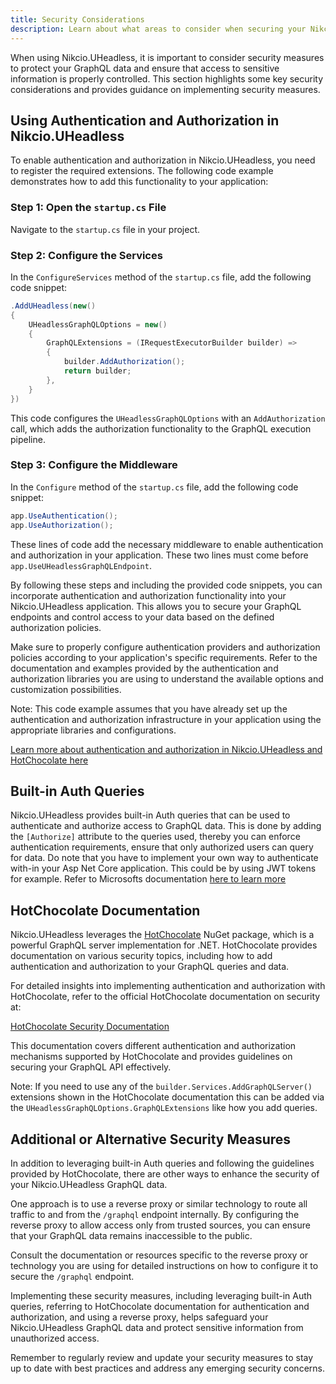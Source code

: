 ```yaml
---
title: Security Considerations
description: Learn about what areas to consider when securing your Nikcio.UHeadless application.
---
```


When using Nikcio.UHeadless, it is important to consider security measures to protect your GraphQL data and ensure that access to sensitive information is properly controlled. This section highlights some key security considerations and provides guidance on implementing security measures.

## Using Authentication and Authorization in Nikcio.UHeadless

To enable authentication and authorization in Nikcio.UHeadless, you need to register the required extensions. The following code example demonstrates how to add this functionality to your application:

### Step 1: Open the `startup.cs` File

Navigate to the `startup.cs` file in your project.

### Step 2: Configure the Services

In the `ConfigureServices` method of the `startup.cs` file, add the following code snippet:

```csharp
.AddUHeadless(new()
{
    UHeadlessGraphQLOptions = new()
    {
        GraphQLExtensions = (IRequestExecutorBuilder builder) =>
        {
            builder.AddAuthorization();
            return builder;
        },
    }
})
```

This code configures the `UHeadlessGraphQLOptions` with an `AddAuthorization` call, which adds the authorization functionality to the GraphQL execution pipeline.

### Step 3: Configure the Middleware

In the `Configure` method of the `startup.cs` file, add the following code snippet:

```csharp
app.UseAuthentication();
app.UseAuthorization();
```

These lines of code add the necessary middleware to enable authentication and authorization in your application. These two lines must come before `app.UseUHeadlessGraphQLEndpoint`.

By following these steps and including the provided code snippets, you can incorporate authentication and authorization functionality into your Nikcio.UHeadless application. This allows you to secure your GraphQL endpoints and control access to your data based on the defined authorization policies.

Make sure to properly configure authentication providers and authorization policies according to your application's specific requirements. Refer to the documentation and examples provided by the authentication and authorization libraries you are using to understand the available options and customization possibilities.

Note: This code example assumes that you have already set up the authentication and authorization infrastructure in your application using the appropriate libraries and configurations.

[Learn more about authentication and authorization in Nikcio.UHeadless and HotChocolate here](https://chillicream.com/docs/hotchocolate/v13/security)

## Built-in Auth Queries

Nikcio.UHeadless provides built-in Auth queries that can be used to authenticate and authorize access to GraphQL data. This is done by adding the `[Authorize]` attribute to the queries used, thereby you can enforce authentication requirements, ensure that only authorized users can query for data. Do note that you have to implement your own way to authenticate with-in your Asp Net Core application. This could be by using JWT tokens for example. Refer to Microsofts documentation [here to learn more](https://learn.microsoft.com/en-us/aspnet/core/security/authentication) 

## HotChocolate Documentation

Nikcio.UHeadless leverages the [HotChocolate](https://chillicream.com/docs/hotchocolate) NuGet package, which is a powerful GraphQL server implementation for .NET. HotChocolate provides documentation on various security topics, including how to add authentication and authorization to your GraphQL queries and data.

For detailed insights into implementing authentication and authorization with HotChocolate, refer to the official HotChocolate documentation on security at:

[HotChocolate Security Documentation](https://chillicream.com/docs/hotchocolate/v13/security)

This documentation covers different authentication and authorization mechanisms supported by HotChocolate and provides guidelines on securing your GraphQL API effectively.

Note: If you need to use any of the `builder.Services.AddGraphQLServer()` extensions shown in the HotChocolate documentation this can be added via the `UHeadlessGraphQLOptions.GraphQLExtensions` like how you add queries.

## Additional or Alternative Security Measures

In addition to leveraging built-in Auth queries and following the guidelines provided by HotChocolate, there are other ways to enhance the security of your Nikcio.UHeadless GraphQL data.

One approach is to use a reverse proxy or similar technology to route all traffic to and from the `/graphql` endpoint internally. By configuring the reverse proxy to allow access only from trusted sources, you can ensure that your GraphQL data remains inaccessible to the public.

Consult the documentation or resources specific to the reverse proxy or technology you are using for detailed instructions on how to configure it to secure the `/graphql` endpoint.

Implementing these security measures, including leveraging built-in Auth queries, referring to HotChocolate documentation for authentication and authorization, and using a reverse proxy, helps safeguard your Nikcio.UHeadless GraphQL data and protect sensitive information from unauthorized access.

Remember to regularly review and update your security measures to stay up to date with best practices and address any emerging security concerns.